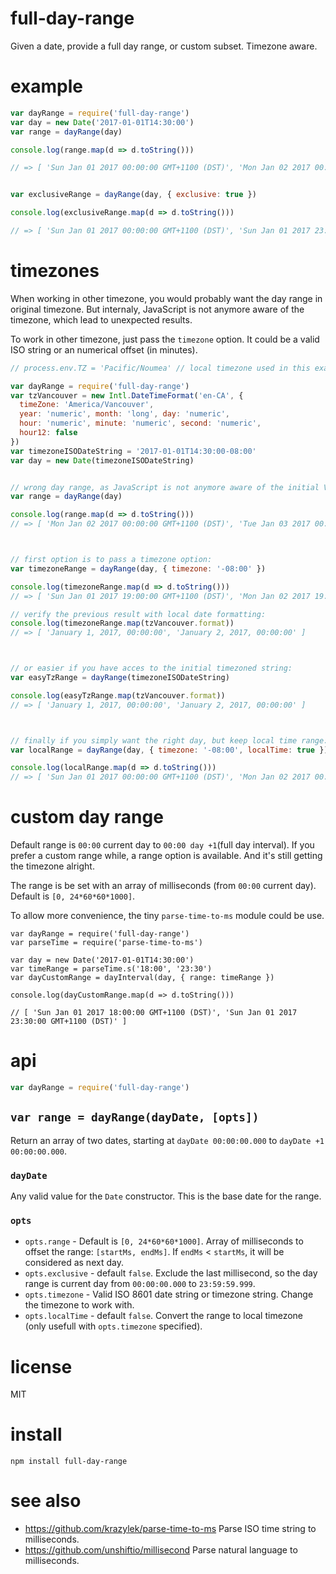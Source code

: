# full-day-range

Given a date, provide a full day range, or custom subset. Timezone aware.

# example

``` js
var dayRange = require('full-day-range')
var day = new Date('2017-01-01T14:30:00')
var range = dayRange(day)

console.log(range.map(d => d.toString()))

// => [ 'Sun Jan 01 2017 00:00:00 GMT+1100 (DST)', 'Mon Jan 02 2017 00:00:00 GMT+1100 (DST)' ]


var exclusiveRange = dayRange(day, { exclusive: true })

console.log(exclusiveRange.map(d => d.toString()))

// => [ 'Sun Jan 01 2017 00:00:00 GMT+1100 (DST)', 'Sun Jan 01 2017 23:59:59 GMT+1100 (DST)' ]
```


# timezones

When working in other timezone, you would probably want the day range in original timezone. But internaly, JavaScript is not anymore aware of the timezone, which lead to unexpected results.

To work in other timezone, just pass the `timezone` option. It could be a valid ISO string or an numerical offset (in minutes).


``` js
// process.env.TZ = 'Pacific/Noumea' // local timezone used in this example

var dayRange = require('full-day-range')
var tzVancouver = new Intl.DateTimeFormat('en-CA', {
  timeZone: 'America/Vancouver', 
  year: 'numeric', month: 'long', day: 'numeric',
  hour: 'numeric', minute: 'numeric', second: 'numeric',
  hour12: false
})
var timezoneISODateString = '2017-01-01T14:30:00-08:00'
var day = new Date(timezoneISODateString)


// wrong day range, as JavaScript is not anymore aware of the initial Vancouver '-08:00' timezone:
var range = dayRange(day)

console.log(range.map(d => d.toString())) 
// => [ 'Mon Jan 02 2017 00:00:00 GMT+1100 (DST)', 'Tue Jan 03 2017 00:00:00 GMT+1100 (DST)' ]



// first option is to pass a timezone option:
var timezoneRange = dayRange(day, { timezone: '-08:00' })

console.log(timezoneRange.map(d => d.toString()))
// => [ 'Sun Jan 01 2017 19:00:00 GMT+1100 (DST)', 'Mon Jan 02 2017 19:00:00 GMT+1100 (DST)' ]

// verify the previous result with local date formatting:
console.log(timezoneRange.map(tzVancouver.format))
// => [ 'January 1, 2017, 00:00:00', 'January 2, 2017, 00:00:00' ]



// or easier if you have acces to the initial timezoned string:
var easyTzRange = dayRange(timezoneISODateString) 

console.log(easyTzRange.map(tzVancouver.format))
// => [ 'January 1, 2017, 00:00:00', 'January 2, 2017, 00:00:00' ]



// finally if you simply want the right day, but keep local time range:
var localRange = dayRange(day, { timezone: '-08:00', localTime: true })

console.log(localRange.map(d => d.toString()))
// => [ 'Sun Jan 01 2017 00:00:00 GMT+1100 (DST)', 'Mon Jan 02 2017 00:00:00 GMT+1100 (DST)' ]
```


# custom day range

Default range is `00:00` current day to `00:00 day +1`(full day interval). If you prefer a custom range while, a range option is available. And it's still getting the timezone alright.

The range is be set with an array of milliseconds (from `00:00` current day). Default is `[0, 24*60*60*1000]`.

To allow more convenience, the tiny `parse-time-to-ms` module could be use.

```
var dayRange = require('full-day-range')
var parseTime = require('parse-time-to-ms')

var day = new Date('2017-01-01T14:30:00')
var timeRange = parseTime.s('18:00', '23:30')
var dayCustomRange = dayInterval(day, { range: timeRange })

console.log(dayCustomRange.map(d => d.toString()))

// [ 'Sun Jan 01 2017 18:00:00 GMT+1100 (DST)', 'Sun Jan 01 2017 23:30:00 GMT+1100 (DST)' ]
```



# api

```js
var dayRange = require('full-day-range')
```

## `var range = dayRange(dayDate, [opts])`

Return an array of two dates, starting at `dayDate 00:00:00.000` to `dayDate +1 00:00:00.000`.

### `dayDate`

Any valid value for the `Date` constructor. This is the base date for the range.

### `opts` 

* `opts.range` - Default is `[0, 24*60*60*1000]`. Array of milliseconds to offset the range: `[startMs, endMs]`. 
  If `endMs` < `startMs`, it will be considered as next day.
* `opts.exclusive` - default `false`. Exclude the last millisecond, so the day range is current day from `00:00:00.000` to `23:59:59.999`.
* `opts.timezone` - Valid ISO 8601 date string or timezone string. Change the timezone to work with. 
* `opts.localTime` - default `false`. Convert the range to local timezone (only usefull with `opts.timezone` specified). 


# license

MIT


# install

```
npm install full-day-range
```


# see also

- https://github.com/krazylek/parse-time-to-ms Parse ISO time string to milliseconds.
- https://github.com/unshiftio/millisecond Parse natural language to milliseconds.

